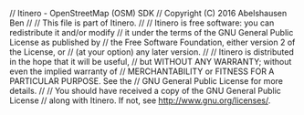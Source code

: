 // Itinero - OpenStreetMap (OSM) SDK
// Copyright (C) 2016 Abelshausen Ben
// 
// This file is part of Itinero.
// 
// Itinero is free software: you can redistribute it and/or modify
// it under the terms of the GNU General Public License as published by
// the Free Software Foundation, either version 2 of the License, or
// (at your option) any later version.
// 
// Itinero is distributed in the hope that it will be useful,
// but WITHOUT ANY WARRANTY; without even the implied warranty of
// MERCHANTABILITY or FITNESS FOR A PARTICULAR PURPOSE. See the
// GNU General Public License for more details.
// 
// You should have received a copy of the GNU General Public License
// along with Itinero. If not, see <http://www.gnu.org/licenses/>.